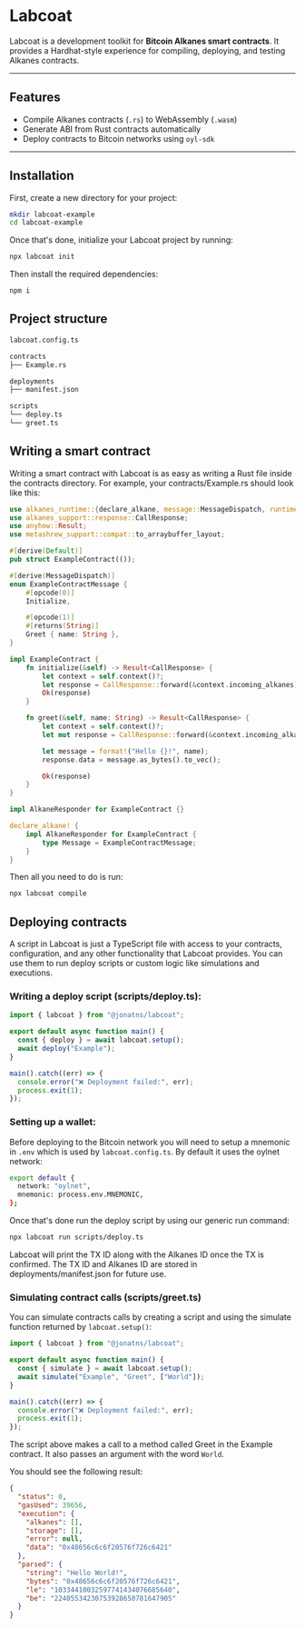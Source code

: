 # Labcoat

Labcoat is a development toolkit for **Bitcoin Alkanes smart contracts**. It provides a Hardhat-style experience for compiling, deploying, and testing Alkanes contracts.

---

## Features

- Compile Alkanes contracts (`.rs`) to WebAssembly (`.wasm`)
- Generate ABI from Rust contracts automatically
- Deploy contracts to Bitcoin networks using `oyl-sdk`

---

## Installation

First, create a new directory for your project:

```bash
mkdir labcoat-example
cd labcoat-example
```

Once that's done, initialize your Labcoat project by running:

```bash
npx labcoat init
```

Then install the required dependencies:

```bash
npm i
```

## Project structure

```bash
labcoat.config.ts

contracts
├── Example.rs

deployments
├── manifest.json

scripts
└── deploy.ts
└── greet.ts
```

## Writing a smart contract

Writing a smart contract with Labcoat is as easy as writing a Rust file inside the contracts directory. For example, your contracts/Example.rs should look like this:

```rust
use alkanes_runtime::{declare_alkane, message::MessageDispatch, runtime::AlkaneResponder};
use alkanes_support::response::CallResponse;
use anyhow::Result;
use metashrew_support::compat::to_arraybuffer_layout;

#[derive(Default)]
pub struct ExampleContract(());

#[derive(MessageDispatch)]
enum ExampleContractMessage {
    #[opcode(0)]
    Initialize,

    #[opcode(1)]
    #[returns(String)]
    Greet { name: String },
}

impl ExampleContract {
    fn initialize(&self) -> Result<CallResponse> {
        let context = self.context()?;
        let response = CallResponse::forward(&context.incoming_alkanes);
        Ok(response)
    }

    fn greet(&self, name: String) -> Result<CallResponse> {
        let context = self.context()?;
        let mut response = CallResponse::forward(&context.incoming_alkanes);

        let message = format!("Hello {}!", name);
        response.data = message.as_bytes().to_vec();

        Ok(response)
    }
}

impl AlkaneResponder for ExampleContract {}

declare_alkane! {
    impl AlkaneResponder for ExampleContract {
        type Message = ExampleContractMessage;
    }
}
```

Then all you need to do is run:

```bash
npx labcoat compile
```

## Deploying contracts

A script in Labcoat is just a TypeScript file with access to your contracts, configuration, and any other functionality that Labcoat provides. You can use them to run deploy scripts or custom logic like simulations and executions.

### Writing a deploy script (scripts/deploy.ts):

```typescript
import { labcoat } from "@jonatns/labcoat";

export default async function main() {
  const { deploy } = await labcoat.setup();
  await deploy("Example");
}

main().catch((err) => {
  console.error("❌ Deployment failed:", err);
  process.exit(1);
});
```

### Setting up a wallet:

Before deploying to the Bitcoin network you will need to setup a mnemonic in `.env` which is used by `labcoat.config.ts`. By default it uses the oylnet network:

```bash
export default {
  network: "oylnet",
  mnemonic: process.env.MNEMONIC,
};

```

Once that's done run the deploy script by using our generic run command:

```bash
npx labcoat run scripts/deploy.ts
```

Labcoat will print the TX ID along with the Alkanes ID once the TX is confirmed. The TX ID and Alkanes ID are stored in deployments/manifest.json for future use.

### Simulating contract calls (scripts/greet.ts)

You can simulate contracts calls by creating a script and using the simulate function returned by `labcoat.setup()`:

```typescript
import { labcoat } from "@jonatns/labcoat";

export default async function main() {
  const { simulate } = await labcoat.setup();
  await simulate("Example", "Greet", ["World"]);
}

main().catch((err) => {
  console.error("❌ Deployment failed:", err);
  process.exit(1);
});
```

The script above makes a call to a method called Greet in the Example contract. It also passes an argument with the word `World`. 

You should see the following result:

```json
{
  "status": 0,
  "gasUsed": 39656,
  "execution": {
    "alkanes": [],
    "storage": [],
    "error": null,
    "data": "0x48656c6c6f20576f726c6421"
  },
  "parsed": {
    "string": "Hello World!",
    "bytes": "0x48656c6c6f20576f726c6421",
    "le": "10334410032597741434076685640",
    "be": "22405534230753928650781647905"
  }
}
```

